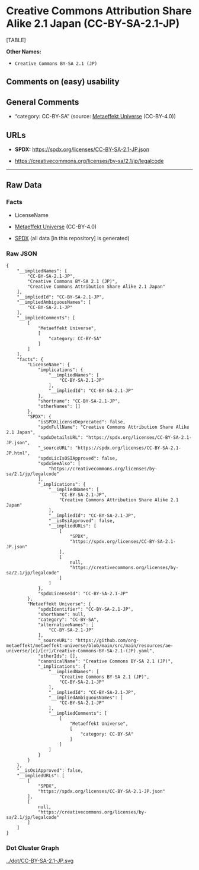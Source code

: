 # Creative Commons Attribution Share Alike 2.1 Japan (CC-BY-SA-2.1-JP)

[TABLE]

**Other Names:**

-   `Creative Commons BY-SA 2.1 (JP)`

## Comments on (easy) usability

## General Comments

-   “category: CC-BY-SA” (source: [Metaeffekt
    Universe](https://github.com/org-metaeffekt/metaeffekt-universe/blob/main/src/main/resources/ae-universe/[c]/[cr]/Creative-Commons-BY-SA-2.1-(JP).yaml "Metaeffekt Universe")
    (CC-BY-4.0))

## URLs

-   **SPDX:** https://spdx.org/licenses/CC-BY-SA-2.1-JP.json

-   https://creativecommons.org/licenses/by-sa/2.1/jp/legalcode

------------------------------------------------------------------------

## Raw Data

### Facts

-   LicenseName

-   [Metaeffekt
    Universe](https://github.com/org-metaeffekt/metaeffekt-universe/blob/main/src/main/resources/ae-universe/[c]/[cr]/Creative-Commons-BY-SA-2.1-(JP).yaml "Metaeffekt Universe")
    (CC-BY-4.0)

-   [SPDX](https://spdx.org/licenses/CC-BY-SA-2.1-JP.html "SPDX") (all
    data \[in this repository\] is generated)

### Raw JSON

    {
        "__impliedNames": [
            "CC-BY-SA-2.1-JP",
            "Creative Commons BY-SA 2.1 (JP)",
            "Creative Commons Attribution Share Alike 2.1 Japan"
        ],
        "__impliedId": "CC-BY-SA-2.1-JP",
        "__impliedAmbiguousNames": [
            "CC-BY-SA-2.1-JP"
        ],
        "__impliedComments": [
            [
                "Metaeffekt Universe",
                [
                    "category: CC-BY-SA"
                ]
            ]
        ],
        "facts": {
            "LicenseName": {
                "implications": {
                    "__impliedNames": [
                        "CC-BY-SA-2.1-JP"
                    ],
                    "__impliedId": "CC-BY-SA-2.1-JP"
                },
                "shortname": "CC-BY-SA-2.1-JP",
                "otherNames": []
            },
            "SPDX": {
                "isSPDXLicenseDeprecated": false,
                "spdxFullName": "Creative Commons Attribution Share Alike 2.1 Japan",
                "spdxDetailsURL": "https://spdx.org/licenses/CC-BY-SA-2.1-JP.json",
                "_sourceURL": "https://spdx.org/licenses/CC-BY-SA-2.1-JP.html",
                "spdxLicIsOSIApproved": false,
                "spdxSeeAlso": [
                    "https://creativecommons.org/licenses/by-sa/2.1/jp/legalcode"
                ],
                "_implications": {
                    "__impliedNames": [
                        "CC-BY-SA-2.1-JP",
                        "Creative Commons Attribution Share Alike 2.1 Japan"
                    ],
                    "__impliedId": "CC-BY-SA-2.1-JP",
                    "__isOsiApproved": false,
                    "__impliedURLs": [
                        [
                            "SPDX",
                            "https://spdx.org/licenses/CC-BY-SA-2.1-JP.json"
                        ],
                        [
                            null,
                            "https://creativecommons.org/licenses/by-sa/2.1/jp/legalcode"
                        ]
                    ]
                },
                "spdxLicenseId": "CC-BY-SA-2.1-JP"
            },
            "Metaeffekt Universe": {
                "spdxIdentifier": "CC-BY-SA-2.1-JP",
                "shortName": null,
                "category": "CC-BY-SA",
                "alternativeNames": [
                    "CC-BY-SA-2.1-JP"
                ],
                "_sourceURL": "https://github.com/org-metaeffekt/metaeffekt-universe/blob/main/src/main/resources/ae-universe/[c]/[cr]/Creative-Commons-BY-SA-2.1-(JP).yaml",
                "otherIds": [],
                "canonicalName": "Creative Commons BY-SA 2.1 (JP)",
                "_implications": {
                    "__impliedNames": [
                        "Creative Commons BY-SA 2.1 (JP)",
                        "CC-BY-SA-2.1-JP"
                    ],
                    "__impliedId": "CC-BY-SA-2.1-JP",
                    "__impliedAmbiguousNames": [
                        "CC-BY-SA-2.1-JP"
                    ],
                    "__impliedComments": [
                        [
                            "Metaeffekt Universe",
                            [
                                "category: CC-BY-SA"
                            ]
                        ]
                    ]
                }
            }
        },
        "__isOsiApproved": false,
        "__impliedURLs": [
            [
                "SPDX",
                "https://spdx.org/licenses/CC-BY-SA-2.1-JP.json"
            ],
            [
                null,
                "https://creativecommons.org/licenses/by-sa/2.1/jp/legalcode"
            ]
        ]
    }

### Dot Cluster Graph

[../dot/CC-BY-SA-2.1-JP.svg](../dot/CC-BY-SA-2.1-JP.svg "../dot/CC-BY-SA-2.1-JP.svg")

